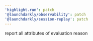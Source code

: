 ```yaml
---
'highlight.run': patch
'@launchdarkly/observability': patch
'@launchdarkly/session-replay': patch
---
```


report all attributes of evaluation reason
